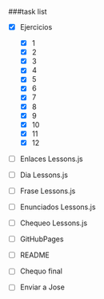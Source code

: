###task list

- [x] Ejercicios
    - [x] 1
    - [x] 2
    - [x] 3
    - [x] 4
    - [x] 5
    - [x] 6
    - [x] 7
    - [x] 8
    - [x] 9
    - [x] 10
    - [x] 11
    - [x] 12

- [ ] Enlaces Lessons.js 
- [ ] Dia Lessons.js 
- [ ] Frase Lessons.js 
- [ ] Enunciados Lessons.js 

- [ ] Chequeo Lessons.js 
- [ ] GitHubPages 

- [ ] README
- [ ] Chequo final
- [ ] Enviar a Jose